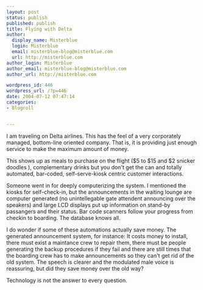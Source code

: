 ```yaml
---
layout: post
status: publish
published: publish
title: Flying with Delta
author:
  display_name: Misterblue
  login: Misterblue
  email: misterblue-blog@misterblue.com
  url: http://misterblue.com
author_login: Misterblue
author_email: misterblue-blog@misterblue.com
author_url: http://misterblue.com

wordpress_id: 446
wordpress_url: /?p=446
date: 2004-07-12 07:47:14
categories:
- Blogroll


---
```

<p>
    I am traveling on Delta airlines.
    This has the feel of a very corporately managed,
    bottom-line oriented
    company.
    That is, it is providing just enough service to
    make the maximum amount of money.
</p>
<p>
    This shows up as meals to purchase on the flight
    ($5 to $15 and $2
    snicker doodles
    ),
    complementary drinks but you don't get the can
    and totally automated, bar-coded,
    self-serve-kiosk centric customer interactions.
</p>
<p>
    Someone went in for deeply computerizing the
    system.
    I mentioned the kiosks for self-check-in, but
    the announcements in the waiting lounge are
    computer generated (no unintellegable gate
    attendent announcing over the speakers) and
    large LCD displays put up information on stand-by
    passangers and their status.
    Bar code scanners follow your progress from
    checkin to boarding.
    The database knows all.
</p>
<p>
    I do wonder if some of these automations actually
    save money.
    The generated announcement system, for instance:
    It costs money to install, there must exist a maintance
    crew to repair them, there must be people generating
    the backup  procedures if they fail and there
    are still times that the boarding crew has to make
    announcements so they can't get rid of the old
    system.
    The speech is clearer and the modulated male voice
    is reassuring, but did they save money over the old
    way?
</p>
<p>
    Technology is not the answer to every question.
</p>
